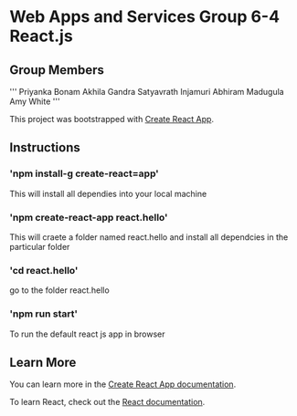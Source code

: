 # Web Apps and Services Group 6-4 React.js

## Group Members
'''
Priyanka Bonam
Akhila Gandra
Satyavrath Injamuri
Abhiram Madugula
Amy White
''' 

This project was bootstrapped with [Create React App](https://github.com/facebook/create-react-app).

## Instructions 
### 'npm install-g create-react=app'
This will install all dependies into your local machine
### 'npm create-react-app react.hello'
This will craete a folder named react.hello and install all dependcies in the particular folder
### 'cd react.hello'
go to the folder react.hello
### 'npm run start'
To run the default react js app in browser

## Learn More

You can learn more in the [Create React App documentation](https://facebook.github.io/create-react-app/docs/getting-started).

To learn React, check out the [React documentation](https://reactjs.org/).

